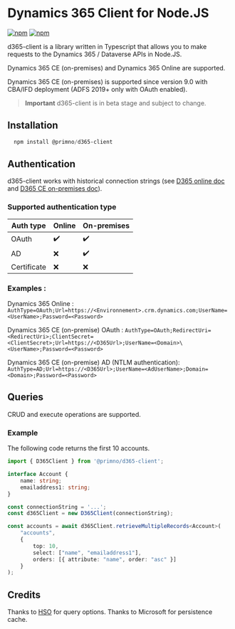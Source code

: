 # Dynamics 365 Client for Node.JS

[![npm](https://img.shields.io/npm/v/@primno/d365-client.svg)](https://www.npmjs.com/package/@primno/d365-client)
[![npm](https://img.shields.io/npm/l/@primno/d365-client.svg)](https://github.com/primno/d365-client/blob/main/LICENSE)

d365-client is a library written in Typescript that allows you to make requests to the Dynamics 365 / Dataverse APIs in Node.JS.

Dynamics 365 CE (on-premises) and Dynamics 365 Online are supported.

Dynamics 365 CE (on-premises) is supported since version 9.0 with CBA/IFD deployment (ADFS 2019+ only with OAuth enabled).

> **Important**
> d365-client is in beta stage and subject to change.

## Installation
```powershell
  npm install @primno/d365-client
```

## Authentication

d365-client works with historical connection strings (see [D365 online doc](https://learn.microsoft.com/en-us/power-apps/developer/data-platform/xrm-tooling/use-connection-strings-xrm-tooling-connect) and [D365 CE on-premises doc](https://learn.microsoft.com/en-us/dynamics365/customerengagement/on-premises/developer/xrm-tooling/use-connection-strings-xrm-tooling-connect?view=op-9-1)).

### Supported authentication type

| Auth type                          | Online             | On-premises        |
|------------------------------------|--------------------|--------------------|
| OAuth                              | :heavy_check_mark: | :heavy_check_mark: |
| AD                                 | :x:                | :heavy_check_mark: |
| Certificate                        | :x:                | :x:                |

### Examples :

Dynamics 365 Online : `AuthType=OAuth;Url=https://<Environnement>.crm.dynamics.com;UserName=<UserName>;Password=<Password>`

Dynamics 365 CE (on-premise) OAuth : `AuthType=OAuth;RedirectUri=<RedirectUri>;ClientSecret=<ClientSecret>;Url=https://<D365Url>;UserName=<Domain>\<UserName>;Password=<Password>`

Dynamics 365 CE (on-premise) AD (NTLM authentication): `AuthType=AD;Url=https://<D365Url>;UserName=<AdUserName>;Domain=<Domain>;Password=<Password>`

## Queries

CRUD and execute operations are supported.

### Example

The following code returns the first 10 accounts.

```ts
import { D365Client } from '@primno/d365-client';

interface Account {
    name: string;
    emailaddress1: string;
}

const connectionString = '...';
const d365Client = new D365Client(connectionString);

const accounts = await d365Client.retrieveMultipleRecords<Account>(
    "accounts",
    {
        top: 10,
        select: ["name", "emailaddress1"],
        orders: [{ attribute: "name", order: "asc" }]
    }
);
```

## Credits

Thanks to [HSO](https://github.com/hso-nn/d365-cli) for query options.
Thanks to Microsoft for persistence cache.